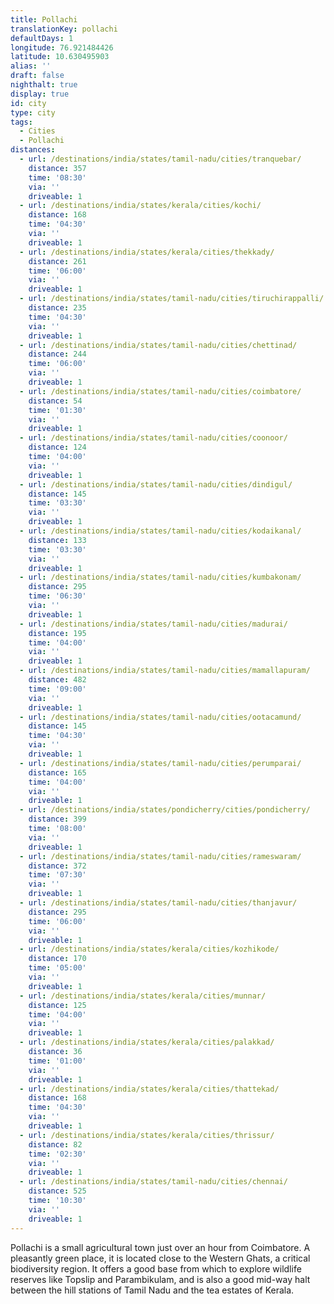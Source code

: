 ```yaml
---
title: Pollachi
translationKey: pollachi
defaultDays: 1
longitude: 76.921484426
latitude: 10.630495903
alias: ''
draft: false
nighthalt: true
display: true
id: city
type: city
tags:
  - Cities
  - Pollachi
distances:
  - url: /destinations/india/states/tamil-nadu/cities/tranquebar/
    distance: 357
    time: '08:30'
    via: ''
    driveable: 1
  - url: /destinations/india/states/kerala/cities/kochi/
    distance: 168
    time: '04:30'
    via: ''
    driveable: 1
  - url: /destinations/india/states/kerala/cities/thekkady/
    distance: 261
    time: '06:00'
    via: ''
    driveable: 1
  - url: /destinations/india/states/tamil-nadu/cities/tiruchirappalli/
    distance: 235
    time: '04:30'
    via: ''
    driveable: 1
  - url: /destinations/india/states/tamil-nadu/cities/chettinad/
    distance: 244
    time: '06:00'
    via: ''
    driveable: 1
  - url: /destinations/india/states/tamil-nadu/cities/coimbatore/
    distance: 54
    time: '01:30'
    via: ''
    driveable: 1
  - url: /destinations/india/states/tamil-nadu/cities/coonoor/
    distance: 124
    time: '04:00'
    via: ''
    driveable: 1
  - url: /destinations/india/states/tamil-nadu/cities/dindigul/
    distance: 145
    time: '03:30'
    via: ''
    driveable: 1
  - url: /destinations/india/states/tamil-nadu/cities/kodaikanal/
    distance: 133
    time: '03:30'
    via: ''
    driveable: 1
  - url: /destinations/india/states/tamil-nadu/cities/kumbakonam/
    distance: 295
    time: '06:30'
    via: ''
    driveable: 1
  - url: /destinations/india/states/tamil-nadu/cities/madurai/
    distance: 195
    time: '04:00'
    via: ''
    driveable: 1
  - url: /destinations/india/states/tamil-nadu/cities/mamallapuram/
    distance: 482
    time: '09:00'
    via: ''
    driveable: 1
  - url: /destinations/india/states/tamil-nadu/cities/ootacamund/
    distance: 145
    time: '04:30'
    via: ''
    driveable: 1
  - url: /destinations/india/states/tamil-nadu/cities/perumparai/
    distance: 165
    time: '04:00'
    via: ''
    driveable: 1
  - url: /destinations/india/states/pondicherry/cities/pondicherry/
    distance: 399
    time: '08:00'
    via: ''
    driveable: 1
  - url: /destinations/india/states/tamil-nadu/cities/rameswaram/
    distance: 372
    time: '07:30'
    via: ''
    driveable: 1
  - url: /destinations/india/states/tamil-nadu/cities/thanjavur/
    distance: 295
    time: '06:00'
    via: ''
    driveable: 1
  - url: /destinations/india/states/kerala/cities/kozhikode/
    distance: 170
    time: '05:00'
    via: ''
    driveable: 1
  - url: /destinations/india/states/kerala/cities/munnar/
    distance: 125
    time: '04:00'
    via: ''
    driveable: 1
  - url: /destinations/india/states/kerala/cities/palakkad/
    distance: 36
    time: '01:00'
    via: ''
    driveable: 1
  - url: /destinations/india/states/kerala/cities/thattekad/
    distance: 168
    time: '04:30'
    via: ''
    driveable: 1
  - url: /destinations/india/states/kerala/cities/thrissur/
    distance: 82
    time: '02:30'
    via: ''
    driveable: 1
  - url: /destinations/india/states/tamil-nadu/cities/chennai/
    distance: 525
    time: '10:30'
    via: ''
    driveable: 1
---
```


































































































































































Pollachi is a small agricultural town just over an hour from Coimbatore. A pleasantly green place, it is located close to the Western Ghats, a critical biodiversity region. It offers a good base from which to explore wildlife reserves like Topslip and Parambikulam, and is also a good mid-way halt between the hill stations of Tamil Nadu and the tea estates of Kerala.